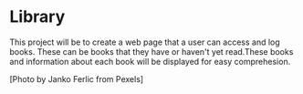 # Library
This project will be to create a web page that a user can access and log books. These can be books that they have or haven't yet read.These books and information about each book will be displayed for easy comprehesion.

[Photo by Janko Ferlic from Pexels]